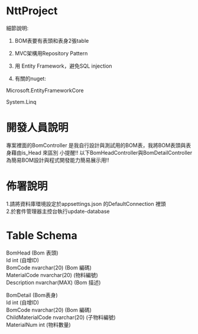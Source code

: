 # NttProject
細節說明:

1. BOM表要有表頭和表身2張table

2. MVC架構用Repository Pattern

3. 用 Entity Framework，避免SQL injection

4. 有關的nuget:

Microsoft.EntityFrameworkCore

System.Linq

# 開發人員說明
專案裡面的BomController 是我自行設計與測試用的BOM表，我將BOM表頭與表身藉由is_Head 來區別
小提醒!! 以下BomHeadController與BomDetailController 為簡易BOM設計與程式開發能力簡易展示用!! 

# 佈署說明
1.請將資料庫環境設定於appsettings.json 的DefaultConnection 裡頭 <br/>
2.於套件管理器主控台執行update-database 

# Table Schema
BomHead (Bom 表頭) <br/>
Id int (自增ID) <br/>
BomCode nvarchar(20) (Bom 編碼) <br/>
MaterialCode nvarchar(20) (物料編號) <br/>
Description nvarchar(MAX) (Bom 描述) <br/>

BomDetail (Bom表身) <br/>
Id int (自增ID) <br/>
BomCode nvarchar(20) (Bom 編碼) <br/>
ChildMaterialCode nvarchar(20) (子物料編號) <br/>
MaterialNum int (物料數量) <br/>
